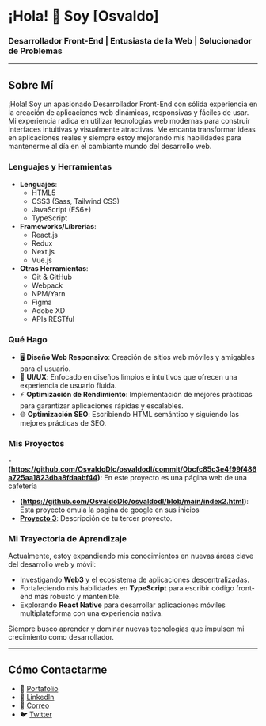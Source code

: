 # ¡Hola! 👋 Soy [Osvaldo]

### Desarrollador Front-End | Entusiasta de la Web | Solucionador de Problemas

---

## Sobre Mí

¡Hola! Soy un apasionado Desarrollador Front-End con sólida experiencia en la creación de aplicaciones web dinámicas, responsivas y fáciles de usar. Mi experiencia radica en utilizar tecnologías web modernas para construir interfaces intuitivas y visualmente atractivas. Me encanta transformar ideas en aplicaciones reales y siempre estoy mejorando mis habilidades para mantenerme al día en el cambiante mundo del desarrollo web.

### Lenguajes y Herramientas

- **Lenguajes**: 
  - HTML5
  - CSS3 (Sass, Tailwind CSS)
  - JavaScript (ES6+)
  - TypeScript
- **Frameworks/Librerías**: 
  - React.js
  - Redux
  - Next.js
  - Vue.js
- **Otras Herramientas**: 
  - Git & GitHub
  - Webpack
  - NPM/Yarn
  - Figma
  - Adobe XD
  - APIs RESTful

### Qué Hago

- 🖥 **Diseño Web Responsivo**: Creación de sitios web móviles y amigables para el usuario.
- 🎨 **UI/UX**: Enfocado en diseños limpios e intuitivos que ofrecen una experiencia de usuario fluida.
- ⚡ **Optimización de Rendimiento**: Implementación de mejores prácticas para garantizar aplicaciones rápidas y escalables.
- 🌐 **Optimización SEO**: Escribiendo HTML semántico y siguiendo las mejores prácticas de SEO.

### Mis Proyectos

-**(https://github.com/OsvaldoDlc/osvaldodl/commit/0bcfc85c3e4f99f486a725aa1823dba8fdaabf44)**: En este proyecto es una página web de una cafetería 
- **(https://github.com/OsvaldoDlc/osvaldodl/blob/main/index2.html)**: Esta proyecto emula la pagina de google en sus inicios
- **[Proyecto 3](link-al-proyecto)**: Descripción de tu tercer proyecto.

### Mi Trayectoria de Aprendizaje

Actualmente, estoy expandiendo mis conocimientos en nuevas áreas clave del desarrollo web y móvil:

- Investigando **Web3** y el ecosistema de aplicaciones descentralizadas.
- Fortaleciendo mis habilidades en **TypeScript** para escribir código front-end más robusto y mantenible.
- Explorando **React Native** para desarrollar aplicaciones móviles multiplataforma con una experiencia nativa.

Siempre busco aprender y dominar nuevas tecnologías que impulsen mi crecimiento como desarrollador.

---

## Cómo Contactarme

- 💼 [Portafolio](https://github.com/OsvaldoDlc)
- 💬 [LinkedIn](https://www.linkedin.com/in/tu-perfil)
- 📧 [Correo](pedro.delacruz33@my.unitec.edu.mx)
- 🐦 [Twitter](https://twitter.com/tu-perfil)
